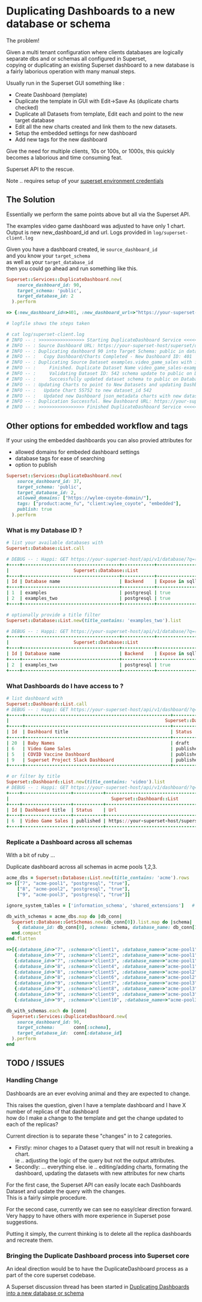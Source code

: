 # Duplicating Dashboards to a new database or schema

The problem!

Given a multi tenant configuration where clients databases are logically separate dbs and or schemas all configured in Superset,  
copying or duplicating an existing Superset dashboard to a new database is a fairly laborious operation with many manual steps.

Usually run in the Superset GUI something like :
- Create Dashboard (template)
- Duplicate the template in GUI with Edit->Save As (duplicate charts checked)
- Duplicate all Datasets from template, Edit each and point to the new target database
- Edit all the new charts created and link them to the new datasets.
- Setup the embedded settings for new dashboard
- Add new tags for the new dashboard

Give the need for multiple clients, 10s or 100s, or 1000s, this quickly becomes a laborious and time consuming feat.

Superset API to the rescue.

Note .. requires setup of your [superset environment credentials](https://github.com/rdytech/superset-client/blob/develop/doc/setting_up_personal_api_credentials.md)

## The Solution

Essentially we perform the same points above but all via the Superset API.

The examples video game dashboard was adjusted to have only 1 chart.  
Output is new new_dashboard_id and url.  Logs provided in `log/superset-client.log`

Given you have a dashboard created, ie `source_dashboard_id`  
and you know your `target_schema`  
as well as your `target_database_id`  
then you could go ahead and run something like this.  



```ruby
Superset::Services::DuplicateDashboard.new(
    source_dashboard_id: 90,
    target_schema: 'public',
    target_database_id: 2
  ).perform

=> {:new_dashboard_id=>401, :new_dashboard_url=>"https://your-superset-host/superset/dashboard/401/", :published=>false}

# logfile shows the steps taken

# cat log/superset-client.log
# INFO -- : >>>>>>>>>>>>>>>>> Starting DuplicateDashboard Service <<<<<<<<<<<<<<<<<<<<<<
# INFO -- : Source Dashboard URL: https://your-superset-host/superset/dashboard/90/
# INFO -- : Duplicating dashboard 90 into Target Schema: public in database 2
# INFO -- :   Copy Dashboard/Charts Completed - New Dashboard ID: 401
# INFO -- : Duplicating Source Dataset examples.video_game_sales with id 11
# INFO -- :     Finished. Duplicate Dataset Name video_game_sales-example_two with id 542
# INFO -- :     Validating Dataset ID: 542 schema update to public on Database: 2
# INFO -- :     Successfully updated dataset schema to public on Database: 2
# INFO -- : Updating Charts to point to New Datasets and updating Dashboard json_metadata ...
# INFO -- :   Update Chart 55752 to new dataset_id 542
# INFO -- :   Updated new Dashboard json_metadata charts with new dataset ids
# INFO -- : Duplication Successful. New Dashboard URL: https://your-superset-host/superset/dashboard/401/
# INFO -- : >>>>>>>>>>>>>>>>> Finished DuplicateDashboard Service <<<<<<<<<<<<<<<<<<<<<<

```

## Other options for embedded workflow and tags

If your using the embedded dashboards you can also provied attributes for 
- allowed domains for embeded dashboard settings
- database tags for ease of searching
- option to publish

```ruby
Superset::Services::DuplicateDashboard.new(
    source_dashboard_id: 37,
    target_schema: 'public',
    target_database_id: 2,
    allowed_domains: ["https://wylee-coyote-domain/"],
    tags: ["product:acme_fu", "client:wylee_coyote", "embedded"],
    publish: true
  ).perform
```

### What is my Database ID ?

``` ruby
# list your available databases with
Superset::Database::List.call

# DEBUG -- : Happi: GET https://your-superset-host/api/v1/database/?q=(page:0,page_size:100), {}
+----+------------------------------------+------------+------------------+
|                        Superset::Database::List                         |
+----+------------------------------------+------------+------------------+
| Id | Database name                      | Backend    | Expose in sqllab |
+----+------------------------------------+------------+------------------+
| 1  | examples                           | postgresql | true             |
| 2  | examples_two                       | postgresql | true             |
+----+------------------------------------+------------+------------------+

# optionally provide a title filter
Superset::Database::List.new(title_contains: 'examples_two').list

# DEBUG -- : Happi: GET https://your-superset-host/api/v1/database/?q=(filters:!((col:database_name,opr:ct,value:'examples')),page:0,page_size:100), {}
+----+------------------------------------+------------+------------------+
|                        Superset::Database::List                         |
+----+------------------------------------+------------+------------------+
| Id | Database name                      | Backend    | Expose in sqllab |
+----+------------------------------------+------------+------------------+
| 2  | examples_two                       | postgresql | true             |
+----+------------------------------------+------------+------------------+

```

### What Dashboards do I have access to ?

```ruby
# list dashboard with
Superset::Dashboard::List.call
# DEBUG -- : Happi: GET https://your-superset-host/api/v1/dashboard/?q=(page:0,page_size:100), {}
+-----+------------------------------------------------------+-----------+--------------------------------------------------------------------+
|                                                          Superset::Dashboard::List                                                          |
+-----+------------------------------------------------------+-----------+--------------------------------------------------------------------+
| Id  | Dashboard title                                      | Status    | Url                                                                |
+-----+------------------------------------------------------+-----------+--------------------------------------------------------------------+
| 20  | Baby Names                                           | draft     | https://your-superset-host/superset/dashboard/20/                  |
| 6   | Video Game Sales                                     | published | https://your-superset-host/superset/dashboard/6/                   |
| 5   | COVID Vaccine Dashboard                              | published | https://your-superset-host/superset/dashboard/5/                   |
| 9   | Superset Project Slack Dashboard                     | published | https://your-superset-host/superset/dashboard/9/                   |
+-----+------------------------------------------------------+-----------+--------------------------------------------------------------------+

# or filter by title
Superset::Dashboard::List.new(title_contains: 'video').list
# DEBUG -- : Happi: GET https://your-superset-host/api/v1/dashboard/?q=(filters:!((col:dashboard_title,opr:ct,value:'video')),page:0,page_size:100), {}
+----+------------------+-----------+------------------------------------------------------------------+
|                                      Superset::Dashboard::List                                       |
+----+------------------+-----------+------------------------------------------------------------------+
| Id | Dashboard title  | Status    | Url                                                              |
+----+------------------+-----------+------------------------------------------------------------------+
| 6  | Video Game Sales | published | https://your-superset-host/superset/dashboard/6/ |
+----+------------------+-----------+------------------------------------------------------------------+

```

### Replicate a Dashboard across all schemas

With a bit of ruby ...

Duplicate dashboard across all schemas in acme pools 1,2,3.

```ruby
acme_dbs = Superset::Database::List.new(title_contains: 'acme').rows
=> [["7", "acme-pool1", "postgresql", "true"],
    ["8", "acme-pool2", "postgresql", "true"], 
    ["9", "acme-pool3", "postgresql", "true"]]

ignore_system_tables = ['information_schema', 'shared_extensions']   # postgres system schemas

db_with_schemas = acme_dbs.map do |db_conn|
  Superset::Database::GetSchemas.new(db_conn[0]).list.map do |schema|
    { database_id: db_conn[0], schema: schema, database_name: db_conn[1] } unless ignore_system_tables.include?(schema)
  end.compact
end.flatten

=>[{:database_id=>"7", :schema=>"client1", :database_name=>"acme-pool1"},
   {:database_id=>"7", :schema=>"client2", :database_name=>"acme-pool1"},
   {:database_id=>"7", :schema=>"client3", :database_name=>"acme-pool1"},
   {:database_id=>"8", :schema=>"client4", :database_name=>"acme-pool1"},
   {:database_id=>"8", :schema=>"client5", :database_name=>"acme-pool2"},
   {:database_id=>"8", :schema=>"client6", :database_name=>"acme-pool2"},
   {:database_id=>"9", :schema=>"client7", :database_name=>"acme-pool3"},
   {:database_id=>"9", :schema=>"client8", :database_name=>"acme-pool3"},
   {:database_id=>"9", :schema=>"client9", :database_name=>"acme-pool3"},
   {:database_id=>"9", :schema=>"client10", :database_name=>"acme-pool3"}]

db_with_schemas.each do |conn|
  Superset::Services::DuplicateDashboard.new(
    source_dashboard_id: 90,
    target_schema:       conn[:schema],
    target_database_id:  conn[:database_id]
  ).perform
end

```

## TODO / ISSUES

### Handling Change

Dashboards are an ever evolving animal and they are expected to change.

This raises the question, given I have a template dashboard and I have X number of replicas of that dashboard  
how do I make a change to the template and get the change updated to each of the replicas?

Current direction is to separate these "changes" in to 2 categories.

- Firstly: minor chages to a Dataset query that will not result in breaking a chart.  
  ie .. adjusting the logic of the query but not the output attributes.
- Secondly: ... everything else.
  ie .. editing/adding charts, formating the dashboard, updating the datasets with new attributes for new charts

For the first case, the Superset API can easily locate each Dashboards Dataset and update the query with the changes.  
This is a fairly simple procedure.

For the second case, currently we can see no easy/clear direction forward.  
Very happy to have others with more experience in Superset pose suggestions.

Putting it simply, the current thinking is to delete all the replica dashboards and recreate them.

### Bringing the Duplicate Dashboard process into Superset core

An ideal direction would be to have the DuplicateDashboard process as a part of the core superset codebase.

A Superset discussion thread has been started in  [Duplicating Dashboards into a new database or schema](https://github.com/apache/superset/discussions/29899)

